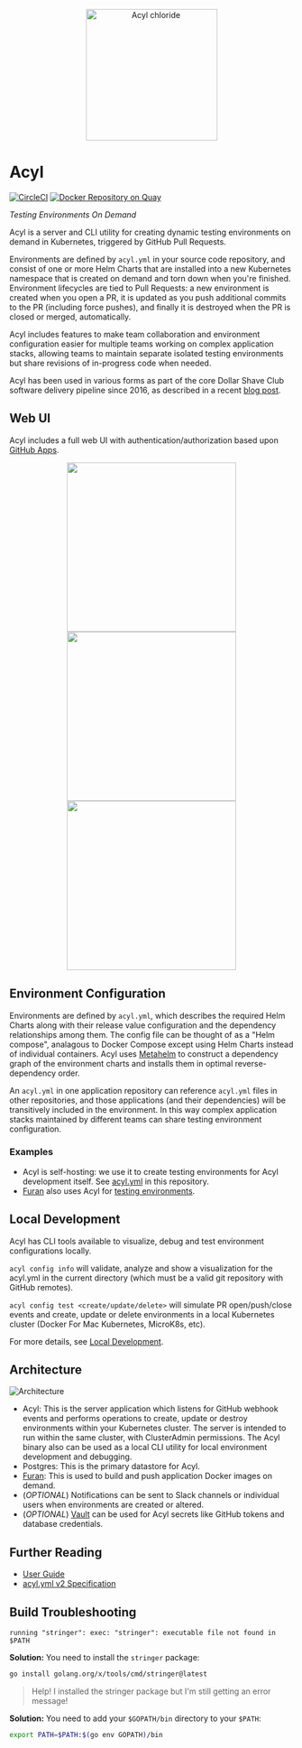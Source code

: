 <p align="center">
<img with="290" height="233" src="https://s3.amazonaws.com/dsc-misc/img/acyl.png" alt="Acyl chloride" />
</p>

# Acyl
[![CircleCI](https://circleci.com/gh/dollarshaveclub/acyl.svg?style=svg&circle-token=e02d60ca20107ad11a982978184233225c909541)](https://circleci.com/gh/dollarshaveclub/acyl)
[![Docker Repository on Quay](https://quay.io/repository/dollarshaveclub/acyl/status?token=7750d7c3-5f1f-4d90-82c4-6b32dbd591a1 "Docker Repository on Quay")](https://quay.io/repository/dollarshaveclub/acyl)

*Testing Environments On Demand*


Acyl is a server and CLI utility for creating dynamic testing environments on demand in Kubernetes, triggered by GitHub Pull Requests.

Environments are defined by `acyl.yml` in your source code repository, and consist of one or more Helm Charts that are installed into a new Kubernetes namespace that is created on demand and torn down when you're finished. Environment lifecycles are tied to Pull Requests: a new environment is created when you open a PR, it is updated as you push additional commits to the PR (including force pushes), and finally it is destroyed when the PR is closed or merged, automatically.

Acyl includes features to make team collaboration and environment configuration easier for multiple teams working on complex application stacks, allowing teams to maintain separate isolated testing environments but share revisions of in-progress code when needed.

Acyl has been used in various forms as part of the core Dollar Shave Club software delivery pipeline since 2016, as described in a recent [blog post](https://engineering.dollarshaveclub.com/qa-environments-on-demand-with-kubernetes-5a571b4e273c).

## Web UI

Acyl includes a full web UI with authentication/authorization based upon [GitHub Apps](https://developer.github.com/apps/).

<p align="center">
  <img src="https://dsc-misc.s3.amazonaws.com/acyl-web-ui-event.png" width="300">
  <img src="https://dsc-misc.s3.amazonaws.com/acyl-web-ui-home.png" width="300">
  <img src="https://dsc-misc.s3.amazonaws.com/acyl-web-ui-env.png" width="300">
</p>

## Environment Configuration

Environments are defined by `acyl.yml`, which describes the required Helm Charts along with their release value configuration and the dependency relationships among them. The config file can be thought of as a "Helm compose", analagous to Docker Compose except using Helm Charts instead of individual containers. Acyl uses [Metahelm](https://github.com/dollarshaveclub/metahelm) to construct a dependency graph of the environment charts and installs them in optimal reverse-dependency order.

An `acyl.yml` in one application repository can reference `acyl.yml` files in other repositories, and those applications (and their dependencies) will be transitively included in the environment. In this way complex application stacks maintained by different teams can share testing environment configuration.

### Examples

- Acyl is self-hosting: we use it to create testing environments for Acyl development itself. See [acyl.yml](https://github.com/dollarshaveclub/acyl/blob/master/acyl.yml) in this repository.
- [Furan](https://github.com/dollarshaveclub/furan) also uses Acyl for [testing environments](https://github.com/dollarshaveclub/furan/blob/master/acyl.yml).

## Local Development

Acyl has CLI tools available to visualize, debug and test environment configurations locally.

`acyl config info` will validate, analyze and show a visualization for the acyl.yml in the current directory (which must be a valid git repository with GitHub remotes).

`acyl config test <create/update/delete>` will simulate PR open/push/close events and create, update or delete environments in a local Kubernetes cluster (Docker For Mac Kubernetes, MicroK8s, etc).

For more details, see [Local Development](https://github.com/dollarshaveclub/acyl/wiki/Local-Development).

## Architecture

![Architecture](doc/acyl_architecture.png?raw=true)

- Acyl: This is the server application which listens for GitHub webhook events and performs operations to create, update or destroy environments within your Kubernetes cluster. The server is intended to run within the same cluster, with ClusterAdmin permissions. The Acyl binary also can be used as a local CLI utility for local environment development and debugging.
- Postgres: This is the primary datastore for Acyl.
- [Furan](https://github.com/dollarshaveclub/furan): This is used to build and push application Docker images on demand.
- (*OPTIONAL*) Notifications can be sent to Slack channels or individual users when environments are created or altered.
- (*OPTIONAL*) [Vault](https://www.vaultproject.io/) can be used for Acyl secrets like GitHub tokens and database credentials.

## Further Reading
- [User Guide](https://github.com/dollarshaveclub/acyl/wiki/User-Guide)
- [acyl.yml v2 Specification](https://github.com/dollarshaveclub/acyl/wiki/Acyl.yml-V2-Specification)

## Build Troubleshooting

```
running "stringer": exec: "stringer": executable file not found in $PATH
```
**Solution:** You need to install the `stringer` package:
```bash
go install golang.org/x/tools/cmd/stringer@latest
```

> Help! I installed the stringer package but I'm still getting an error message!

**Solution:** You need to add your `$GOPATH/bin` directory to your `$PATH`:
```bash
export PATH=$PATH:$(go env GOPATH)/bin
```
